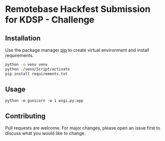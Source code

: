 # Remotebase Hackfest Submission for KDSP - Challenge

## Installation

Use the package manager [pip](https://pip.pypa.io/en/stable/) to create virtual environment and install requirements.

```bash
python -m venv venv
python ./venv/Script/activate
pip install requirements.txt
```

## Usage

```run applications
python -m gunicorn -w 1 wsgi.py:app

```

## Contributing
Pull requests are welcome. For major changes, please open an issue first to discuss what you would like to change.


